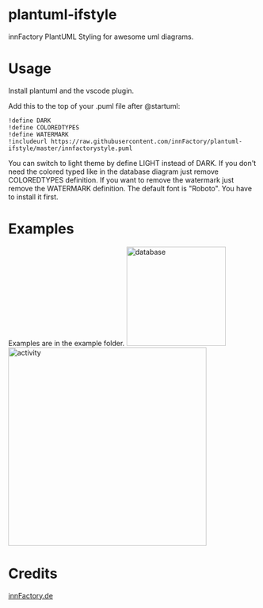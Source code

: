 # plantuml-ifstyle
innFactory PlantUML Styling for awesome uml diagrams.

# Usage
Install plantuml and the vscode plugin.

Add this to the top of your .puml file after @startuml:

```plantuml
!define DARK
!define COLOREDTYPES
!define WATERMARK
!includeurl https://raw.githubusercontent.com/innFactory/plantuml-ifstyle/master/innfactorystyle.puml
```

You can switch to light theme by define LIGHT instead of DARK. If you don't need the colored typed like in the database diagram just remove COLOREDTYPES definition. If you want to remove the watermark just remove the WATERMARK definition. The default font is "Roboto". You have to install it first.

# Examples
Examples are in the example folder.
<img src="exapmles/database.svg" width="200px" alt="database" />
<img src="exapmles/activity.svg" width="400px" alt="activity" />


# Credits
[innFactory.de](https://innfactory.de)